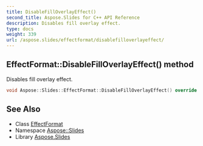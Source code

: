 ```yaml
---
title: DisableFillOverlayEffect()
second_title: Aspose.Slides for C++ API Reference
description: Disables fill overlay effect.
type: docs
weight: 339
url: /aspose.slides/effectformat/disablefilloverlayeffect/
---
```

## EffectFormat::DisableFillOverlayEffect() method


Disables fill overlay effect.

```cpp
void Aspose::Slides::EffectFormat::DisableFillOverlayEffect() override
```

## See Also

* Class [EffectFormat](../)
* Namespace [Aspose::Slides](../../)
* Library [Aspose.Slides](../../../)